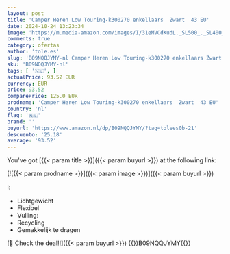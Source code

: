 ```yaml
---
layout: post
title: 'Camper Heren Low Touring-k300270 enkellaars  Zwart  43 EU'
date: 2024-10-24 13:23:34
image: 'https://m.media-amazon.com/images/I/31eMVCdKudL._SL500_._SL400_.jpg'
comments: true
category: ofertas
author: 'tole.es'
slug: 'B09NQQJYMY-nl Camper Heren Low Touring-k300270 enkellaars Zwart 43 EU'
sku: 'B09NQQJYMY-nl'
tags: [ '🇳🇱', ]
actualPrice: 93.52 EUR
currency: EUR
price: 93.52
comparePrice: 125.0 EUR
prodname: 'Camper Heren Low Touring-k300270 enkellaars  Zwart  43 EU'
country: 'nl'
flag: '🇳🇱'
brand: ''
buyurl: 'https://www.amazon.nl/dp/B09NQQJYMY/?tag=tolees0b-21'
descuento: '25.18'
average: '93.52'
---
```


You've got [{{< param title >}}]({{< param buyurl >}}) at the following link:

[![{{< param prodname >}}]({{< param image >}})]({{< param buyurl >}})

ℹ️:

- Lichtgewicht
- Flexibel
- Vulling:
- Recycling
- Gemakkelijk te dragen

[🛒 Check the deal!!]({{< param buyurl >}})
{{<world>}}B09NQQJYMY{{</world>}}
